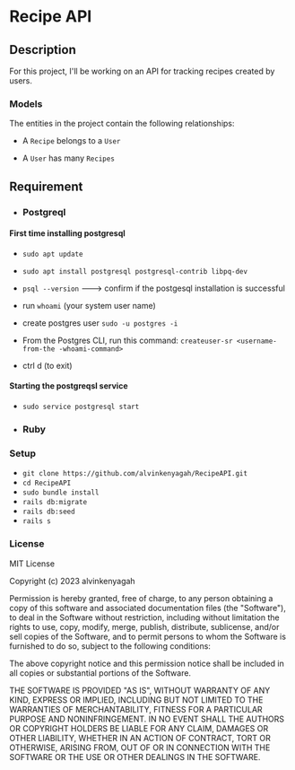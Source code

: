 # Recipe API
 
## Description
For this project, I'll be working on an API for tracking recipes created by users.

### Models
The entities in the project contain the following relationships:

- A `Recipe` belongs to a `User`

- A `User` has many `Recipes` 

## Requirement 

- ### Postgreql

#### First time installing postgresql 

- `sudo apt update`
- `sudo apt install postgresql postgresql-contrib libpq-dev`
- `psql --version` ---> confirm if the postgesql installation is successful

- run  `whoami` (your system user name)

- create postgres user `sudo -u postgres -i`

- From the Postgres CLI, run this command: `createuser-sr <username-from-the -whoami-command>`  

- ctrl d (to exit)

#### Starting the postgreqsl service

- `sudo service postgresql start`

- ### Ruby 


### Setup

- `git clone https://github.com/alvinkenyagah/RecipeAPI.git`
- `cd RecipeAPI`
- `sudo bundle install`
- `rails db:migrate`
- `rails db:seed`
- `rails s`
  

### License

MIT License

Copyright (c) 2023 alvinkenyagah

Permission is hereby granted, free of charge, to any person obtaining a copy
of this software and associated documentation files (the "Software"), to deal
in the Software without restriction, including without limitation the rights
to use, copy, modify, merge, publish, distribute, sublicense, and/or sell
copies of the Software, and to permit persons to whom the Software is
furnished to do so, subject to the following conditions:

The above copyright notice and this permission notice shall be included in all
copies or substantial portions of the Software.

THE SOFTWARE IS PROVIDED "AS IS", WITHOUT WARRANTY OF ANY KIND, EXPRESS OR
IMPLIED, INCLUDING BUT NOT LIMITED TO THE WARRANTIES OF MERCHANTABILITY,
FITNESS FOR A PARTICULAR PURPOSE AND NONINFRINGEMENT. IN NO EVENT SHALL THE
AUTHORS OR COPYRIGHT HOLDERS BE LIABLE FOR ANY CLAIM, DAMAGES OR OTHER
LIABILITY, WHETHER IN AN ACTION OF CONTRACT, TORT OR OTHERWISE, ARISING FROM,
OUT OF OR IN CONNECTION WITH THE SOFTWARE OR THE USE OR OTHER DEALINGS IN THE
SOFTWARE.